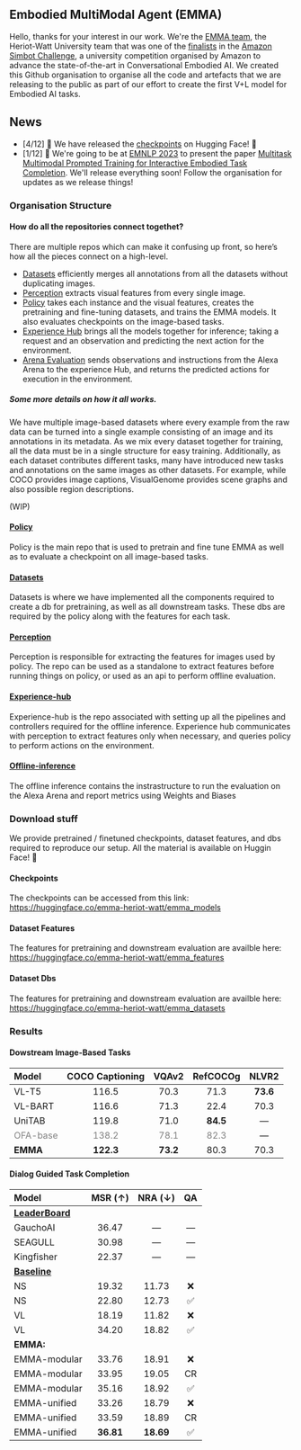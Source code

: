 ## Embodied MultiModal Agent (EMMA)

Hello, thanks for your interest in our work. We're the [EMMA team](https://sites.google.com/site/hwinteractionlab/home/amazon-simbot-challenge), the Heriot-Watt University team that was one of the [finalists](https://www.amazon.science/alexa-prize/simbot-challenge/one) in the [Amazon Simbot Challenge](https://www.amazon.science/alexa-prize/simbot-challenge), a university competition organised by Amazon to advance the state-of-the-art in Conversational Embodied AI. We created this Github organisation to organise all the code and artefacts that we are releasing to the public as part of our effort to create the first V+L model for Embodied AI tasks.

## News
* [4/12] :mega: We have released the [checkpoints](https://huggingface.co/emma-heriot-watt/models) on Hugging Face! :hugs:
* [1/12] :mega: We're going to be at [EMNLP 2023](https://2023.emnlp.org/) to present the paper [Multitask Multimodal Prompted Training for Interactive Embodied Task Completion](https://arxiv.org/abs/2311.04067). We'll release everything soon! Follow the organisation for updates as we release things!

### Organisation Structure

#### How do all the repositories connect togethet?

There are multiple repos which can make it confusing up front, so here’s how all the pieces connect on a high-level. 

- [Datasets](https://github.com/emma-heriot-watt/datasets) efficiently merges all annotations from all the datasets without duplicating images. 
- [Perception](https://github.com/emma-heriot-watt/perception) extracts visual features from every single image. 
- [Policy](https://github.com/emma-heriot-watt/policy) takes each instance and the visual features, creates the pretraining and fine-tuning datasets, and trains the EMMA models. It also evaluates checkpoints on the image-based tasks.
- [Experience Hub](https://github.com/emma-heriot-watt/experience-hub) brings all the models together for inference; taking a request and an observation and predicting the next action for the environment. 
- [Arena Evaluation](https://github.com/emma-heriot-watt/offline-inference) sends observations and instructions from the Alexa Arena to the experience Hub, and returns the predicted actions for execution in the environment. 


##### Some more details on how it all works. 

We have multiple image-based datasets where every example from the raw data can be turned into a single example consisting of an image and its annotations in its metadata. As we mix every dataset together for training, all the data must be in a single structure for easy training. Additionally, as each dataset contributes different tasks, many have introduced new tasks and annotations on the same images as other datasets. For example, while COCO provides image captions, VisualGenome provides scene graphs and also possible region descriptions. 


(WIP)



#### [Policy](https://github.com/emma-heriot-watt/policy)
Policy is the main repo that is used to pretrain and fine tune EMMA as well as to evaluate a checkpoint on all image-based tasks.

#### [Datasets](https://github.com/emma-heriot-watt/datasets)
Datasets is where we have implemented all the components required to create a db for pretraining, as well as all downstream tasks. These dbs are required by the policy along with the features for each task.

#### [Perception](https://github.com/emma-heriot-watt/perception)
Perception is responsible for extracting the features for images used by policy. The repo can be used as a standalone to extract features before running things on policy, or used as an api to perform offline evaluation.

#### [Experience-hub](https://github.com/emma-heriot-watt/experience-hub)
Experience-hub is the repo associated with setting up all the pipelines and controllers required for the offline inference. Experience hub communicates with perception to extract features only when necessary, and queries policy to perform actions on the environment.

#### [Offline-inference](https://github.com/emma-heriot-watt/offline-inference)
The offline inference contains the instrastructure to run the evaluation on the Alexa Arena and report metrics using Weights and Biases


### Download stuff
We provide pretrained / finetuned checkpoints, dataset features, and dbs required to reproduce our setup. All the material is available on Huggin Face! :hugs:

#### Checkpoints
The checkpoints can be accessed from this link: https://huggingface.co/emma-heriot-watt/emma_models

#### Dataset Features
The features for pretraining and downstream evaluation are availble here: https://huggingface.co/emma-heriot-watt/emma_features

#### Dataset Dbs
The features for pretraining and downstream evaluation are availble here: https://huggingface.co/emma-heriot-watt/emma_datasets


### Results

#### Dowstream Image-Based Tasks

| Model | COCO Captioning | VQAv2 | RefCOCOg | NLVR2  |
| :--- |       :---:     | :---: | :---:    | :---: |
| VL-T5 | 116.5 | 70.3 | 71.3 | **73.6**
| VL-BART | 116.6 | 71.3 | 22.4 | 70.3 
| UniTAB | 119.8 |  71.0 | **84.5** | —
| <span style="color:gray">OFA-base</span> | <span style="color:gray">138.2</span> | <span style="color:gray">78.1</span> | <span style="color:gray">82.3</span> | —
| **EMMA**  | **122.3** | **73.2** | 80.3 | 70.3


#### Dialog Guided Task Completion
| Model | MSR (&#8593;) | NRA (&#8595;) | QA | 
| :--- |       :---:     | :---: | :---:
| [**LeaderBoard**](https://eval.ai/web/challenges/challenge-page/1903/leaderboard/4491) | | | |
| GauchoAI | 36.47 | — | — |
| SEAGULL | 30.98 | — | — | 
| Kingfisher | 22.37 | — | — |
| [**Baseline**](https://eval.ai/web/challenges/challenge-page/1903/leaderboard/4491) | | | |
| NS | 19.32 | 11.73 | :x:
| NS | 22.80 | 12.73 | :white_check_mark:
| VL | 18.19 | 11.82 | :x:
| VL | 34.20 | 18.82 | :white_check_mark:
| **EMMA:** | | | |
| EMMA-modular | 33.76 | 18.91 | :x:
| EMMA-modular | 33.95 | 19.05 | CR
| EMMA-modular | 35.16 | 18.92 | :white_check_mark:
| EMMA-unified | 33.26 | 18.79 | :x:
| EMMA-unified | 33.59 | 18.89 | CR
| EMMA-unified | **36.81** | **18.69** | :white_check_mark:
